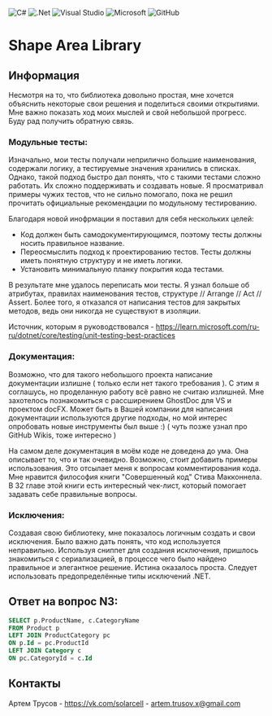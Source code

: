 ![C#](https://img.shields.io/badge/c%23-%23239120.svg?style=for-the-badge&logo=c-sharp&logoColor=white)
![.Net](https://img.shields.io/badge/.NET-5C2D91?style=for-the-badge&logo=.net&logoColor=white)
![Visual Studio](https://img.shields.io/badge/Visual%20Studio-5C2D91.svg?style=for-the-badge&logo=visual-studio&logoColor=white)
![Microsoft](https://img.shields.io/badge/Microsoft-0078D4?style=for-the-badge&logo=microsoft&logoColor=white)
![GitHub](https://img.shields.io/badge/github-%23121011.svg?style=for-the-badge&logo=github&logoColor=white)

<h1 align="Left">Shape Area Library</h1>

## Информация
 
Несмотря на то, что библиотека довольно простая, мне хочется объяснить некоторые свои решения и поделиться своими открытиями. Мне важно показать ход моих мыслей и свой небольшой прогресс.
Буду рад получить обратную связь.

### Модульные тесты:

Изначально, мои тесты получали неприлично большие наименования, содержали логику, а тестируемые значения хранились в списках. Однако, такой подход быстро дал понять, что с такими тестами сложно работать. Их сложно поддерживать и создавать новые. Я просматривал примеры чужих тестов, что не сильно помогало, пока не решил прочитать официальные рекомендации по модульному тестированию.

Благодаря новой инофрмации я поставил для себя нескольких целей:

* Код должен быть самодокументирующимся, поэтому тесты должны носить правильное название.
* Переосмыслить подход к проектированию тестов. Тесты должны иметь понятную структуру и не иметь логики.
* Установить минимальную планку покрытия кода тестами.

В результате мне удалось переписать мои тесты. Я узнал больше об атрибутах, правилах наименования тестов, структуре // Arrange // Act // Assert. Более того, я отказался от написания тестов для закрытых методов, ведь они никогда не существуют в изоляции.

Источник, которым я руководствовался - https://learn.microsoft.com/ru-ru/dotnet/core/testing/unit-testing-best-practices

### Документация:

Возможно, что для такого небольшого проекта написание документации излишне ( только если нет такого требования ). С этим я соглашусь, но проделанную работу всё равно не считаю излишней. Мне захотелось познакомиться с рассширением GhostDoc для VS и проектом docFX. Может быть в Вашей компании для написания документации используются другие подходы, но мой интерес опробовать новые инструменты был выше :) ( чуть позже узнал про GitHub Wikis, тоже интересно ) 

На самом деле документация в моём коде не доведена до ума. Она описывает то, что и так очевидно. Возможно, стоит добавить примеры использования. Это отсылает меня к вопросам комментирования кода. Мне нравится философия книги "Совершенный код" Стива Макконнела. В 32 главе этой книги есть интересный чек-лист, который помогает задавать себе правильные вопросы.

### Исключения:

Создавая свою библиотеку, мне показалось логичным создать и свои исключения. Было важно дать понять, что код используется неправильно. Используя сниппет для создания исключения, пришлось знакомиться с сериализацией, в процессе чего было найдено правильное и элегантное решение. Истина оказалось проста. Следует использовать предопределённые типы исключений .NET.

## Ответ на вопрос N3:

```SQL
SELECT p.ProductName, c.CategoryName
FROM Product p
LEFT JOIN ProductCategory pc
ON p.Id = pc.ProductId
LEFT JOIN Category c
ON pc.CategoryId = c.Id
```

## Контакты

Артем Трусов - https://vk.com/solarcell - artem.trusov.x@gmail.com
